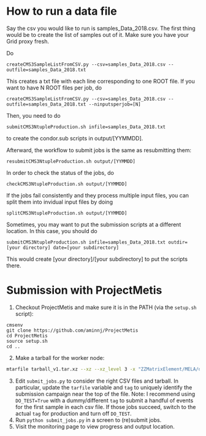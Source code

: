 # How to run a data file

Say the csv you would like to run is samples_Data_2018.csv. The first thing would be to create the list of samples out of it.
Make sure you have your Grid proxy fresh.

Do

```
createCMS3SampleListFromCSV.py --csv=samples_Data_2018.csv --outfile=samples_Data_2018.txt
```

This creates a txt file with each line corresponding to one ROOT file. If you want to have N ROOT files per job, do

```
createCMS3SampleListFromCSV.py --csv=samples_Data_2018.csv --outfile=samples_Data_2018.txt --ninputsperjob=[N]
```


Then, you need to do

```
submitCMS3NtupleProduction.sh infile=samples_Data_2018.txt
```

to create the condor.sub scripts in output/[YYMMDD].

Afterward, the workflow to submit jobs is the same as resubmitting them:

```
resubmitCMS3NtupleProduction.sh output/[YYMMDD]
```


In order to check the status of the jobs, do

```
checkCMS3NtupleProduction.sh output/[YYMMDD]
```

If the jobs fail consistently and they process multiple input files, you can split them into invidual input files by doing

```
splitCMS3NtupleProduction.sh output/[YYMMDD]
```


Sometimes, you may want to put the submission scripts at a different location. In this case, you should do

```
submitCMS3NtupleProduction.sh infile=samples_Data_2018.txt outdir=[your directory] date=[your subdirectory]
```

This would create [your directory]/[your subdirectory] to put the scripts there.

# Submission with ProjectMetis

1. Checkout ProjectMetis and make sure it is in the PATH (via the `setup.sh` script):
```
cmsenv
git clone https://github.com/aminnj/ProjectMetis
cd ProjectMetis
source setup.sh
cd ..
```
2. Make a tarball for the worker node:
```bash
mtarfile tarball_v1.tar.xz --xz --xz_level 3 -x "ZZMatrixElement/MELA/data/Pdfdata" "*ZZMatrixElement/MELA/data/*.root"
```
3. Edit `submit_jobs.py` to consider the right CSV files and tarball. In particular, update the `tarfile`  variable
and `tag` to uniquely identify the submission campaign near the top of the file. 
Note: I recommend using `DO_TEST=True` with a dummy/different `tag` to submit a handful of events
for the first sample in each csv file. If those jobs succeed, switch to the actual `tag` for production and turn off `DO_TEST`.
4. Run `python submit_jobs.py` in a screen to (re)submit jobs.
5. Visit the monitoring page to view progress and output location.
